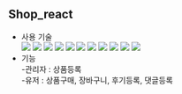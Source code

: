 <h2>Shop_react</h2>

<ul>
<li>사용 기술</li>
<img src="https://img.shields.io/badge/React-000000?style=flat-square&logo=react&logoColor=white"/>
<img src="https://img.shields.io/badge/Redux-000000?style=flat-square&logo=redux&logoColor=white"/>
<img src="https://img.shields.io/badge/Passport-000000?style=flat-square&logo=passport&logoColor=white"/>
<img src="https://img.shields.io/badge/Javascript-000000?style=flat-square&logo=javascript&logoColor=white"/>
<img src="https://img.shields.io/badge/Jwt-000000?style=flat-square&logo=jwt&logoColor=white"/>
<img src="https://img.shields.io/badge/styledcomponents-000000?style=flat-square&logo=styledcomponents&logoColor=white"/>
<img src="https://img.shields.io/badge/Multer-000000?style=flat-square&logo=multer&logoColor=white"/>
<img src="https://img.shields.io/badge/Node.js-000000?style=flat-square&logo=node.js&logoColor=white"/>
<img src="https://img.shields.io/badge/MondgoDB-000000?style=flat-square&logo=mongoDB&logoColor=white"/>
<img src="https://img.shields.io/badge/mongoose-000000?style=flat-square&logo=mongoose&logoColor=white"/>
<img src="https://img.shields.io/badge/Express-000000?style=flat-square&logo=express&logoColor=white"/>

<li>기능</li>
-관리자 : 상품등록 </br> 
-유저 : 상품구매, 장바구니, 후기등록, 댓글등록
</ul>

